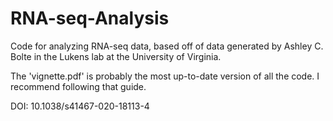 # RNA-seq-Analysis
Code for analyzing RNA-seq data, based off of data generated by Ashley C. Bolte in the Lukens lab at the University of Virginia.

The 'vignette.pdf' is probably the most up-to-date version of all the code. I recommend following that guide.

DOI: 10.1038/s41467-020-18113-4

